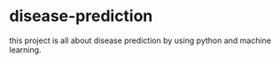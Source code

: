 # disease-prediction
this project is all about disease prediction by using python and machine learning.
